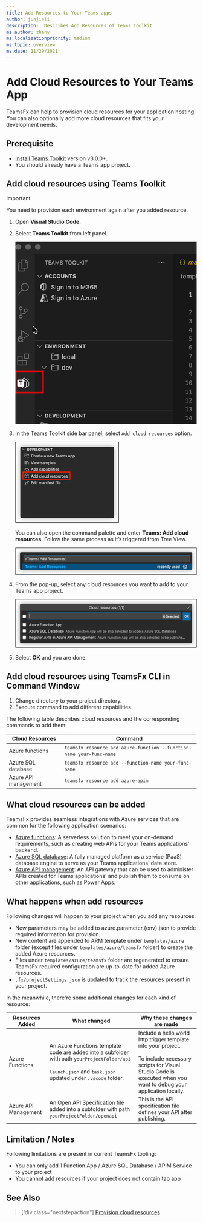 ```yaml
---
title: Add Resources to Your Teams apps
author: junjieli
description:  Describes Add Resources of Teams Toolkit
ms.author: zhany
ms.localizationpriority: medium
ms.topic: overview
ms.date: 11/29/2021
---
```


# Add Cloud Resources to Your Teams App

TeamsFx can help to provision cloud resources for your application hosting. You can also optionally add more cloud resources that fits your development needs.

## Prerequisite

- [Install Teams Toolkit](https://marketplace.visualstudio.com/items?itemName=TeamsDevApp.ms-teams-vscode-extension) version v3.0.0+.
- You should already have a Teams app project.

## Add cloud resources using Teams Toolkit

> [!IMPORTANT]
> You need to provision each environment again after you added resource.

1. Open **Visual Studio Code**.
1. Select **Teams Toolkit** from left panel.

    ![Activate Teams Toolkit](./images/activate-teams-toolkit.png)

1. In the Teams Toolkit side bar panel, select `Add cloud resources` option.

    ![Add cloud resources](./images//add-cloud-resources.png)

    You can also open the command palette and enter **Teams: Add cloud resources**. Follow the same process as it’s triggered from Tree View.

    ![Alternate cloud resources](./images//alternate-cloud-resources.png)

1. From the pop-up, select any cloud resources you want to add to your Teams app project.

     ![Select cloud resources](./images//select-cloud-resources.png)

1. Select **OK** and you are done.

## Add cloud resources using TeamsFx CLI in Command Window

1. Change directory to your project directory.
1. Execute command to add different capabilities.

The following table describes cloud resources and the corresponding commands to add them:

|Cloud Resources|Command|
|---------------|----------|
| Azure functions|`teamsfx resource add azure-function --function-name your-func-name`|
| Azure SQL database|`teamsfx resource add --function-name your-func-name`|
| Azure API management|`teamsfx resource add azure-apim`|

## What cloud resources can be added

TeamsFx provides seamless integrations with Azure services that are common for the following application scenarios:

- [Azure functions](/azure/azure-functions/functions-overview): A serverless solution to meet your on-demand requirements, such as creating web APIs for your Teams applications’ backend.
- [Azure SQL database](/azure/azure-sql/database/sql-database-paas-overview): A fully managed platform as a service (PaaS) database engine to serve as your Teams applications’ data store.
- [Azure API management](/azure/azure-sql/database/sql-database-paas-overview): An API gateway that can be used to administer APIs created for Teams applications’ and publish them to consume on other applications, such as Power Apps.

## What happens when add resources

Following changes will happen to your project when you add any resources:

- New parameters may be added to azure.parameter.{env}.json to provide required information for provision.
- New content are appended to ARM template under `templates/azure` folder (except files under `templates/azure/teamsfx` folder) to create the added Azure resources.
- Files under `templates/azure/teamsfx` folder are regenerated to ensure TeamsFx required configuration are up-to-date for added Azure resources.
- `.fx/projectSettings.json` is updated to track the resources present in your project.

In the meanwhile, there're some additional changes for each kind of resource:

|Resources Added|What changed|Why these changes are made|
|---------------|---------------|-----------------------------|
|Azure Functions|An Azure Functions template code are added into a subfolder with path `yourProjectFolder/api`</br></br>`launch.json` and `task.json` updated under `.vscode` folder.| Include a hello world http trigger template into your project.</br></br> To include necessary scripts for Visual Studio Code is executed when you want to debug your application locally.|
|Azure API Management|An Open API Specification file added into a subfolder with path `yourProjectFolder/openapi`|This is the API specification file defines your API after publishing.|

## Limitation / Notes

Following limitations are present in current TeamsFx tooling:

- You can only add 1 Function App / Azure SQL Database / APIM Service to your project
- You cannot add resources if your project does not contain tab app

## See Also

> [!div class="nextstepaction"]
> [Provision cloud resources](provision.md)
